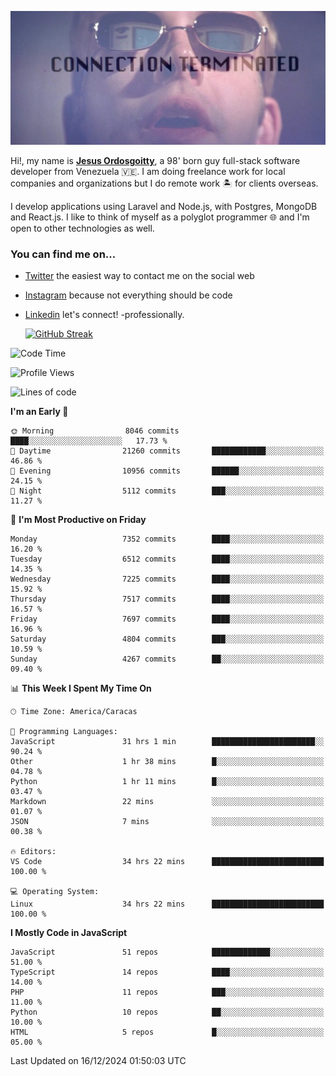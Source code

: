 ![hackers movie reference](./disconnected.jpg)

Hi!, my name is [**Jesus Ordosgoitty**](https://jodaz.dev), a 98' born guy full-stack software developer from Venezuela 🇻🇪. I am doing freelance work for local companies and organizations but I do remote work 🏝️ for clients overseas. 

I develop applications using Laravel and Node.js, with Postgres, MongoDB and React.js. I like to think of myself as a polyglot programmer 🌐 and I'm open to other technologies as well.

### You can find me on...

- [Twitter](https://twitter.com/jodaz_) the easiest way to contact me on the social web
- [Instagram](https://instagram.com/jodaz_) because not everything should be code
- [Linkedin](https://linkedin.com/in/jodaz) let's connect! -professionally.


    [![GitHub Streak](https://streak-stats.demolab.com?user=jodaz&theme=tokyonight)](https://git.io/streak-stats)

<!--START_SECTION:waka-->
![Code Time](http://img.shields.io/badge/Code%20Time-7%2C597%20hrs%2040%20mins-blue)

![Profile Views](http://img.shields.io/badge/Profile%20Views-0-blue)

![Lines of code](https://img.shields.io/badge/From%20Hello%20World%20I%27ve%20Written-82.4%20million%20lines%20of%20code-blue)

**I'm an Early 🐤** 

```text
🌞 Morning                8046 commits        ████░░░░░░░░░░░░░░░░░░░░░   17.73 % 
🌆 Daytime                21260 commits       ████████████░░░░░░░░░░░░░   46.86 % 
🌃 Evening                10956 commits       ██████░░░░░░░░░░░░░░░░░░░   24.15 % 
🌙 Night                  5112 commits        ███░░░░░░░░░░░░░░░░░░░░░░   11.27 % 
```
📅 **I'm Most Productive on Friday** 

```text
Monday                   7352 commits        ████░░░░░░░░░░░░░░░░░░░░░   16.20 % 
Tuesday                  6512 commits        ████░░░░░░░░░░░░░░░░░░░░░   14.35 % 
Wednesday                7225 commits        ████░░░░░░░░░░░░░░░░░░░░░   15.92 % 
Thursday                 7517 commits        ████░░░░░░░░░░░░░░░░░░░░░   16.57 % 
Friday                   7697 commits        ████░░░░░░░░░░░░░░░░░░░░░   16.96 % 
Saturday                 4804 commits        ███░░░░░░░░░░░░░░░░░░░░░░   10.59 % 
Sunday                   4267 commits        ██░░░░░░░░░░░░░░░░░░░░░░░   09.40 % 
```


📊 **This Week I Spent My Time On** 

```text
🕑︎ Time Zone: America/Caracas

💬 Programming Languages: 
JavaScript               31 hrs 1 min        ███████████████████████░░   90.24 % 
Other                    1 hr 38 mins        █░░░░░░░░░░░░░░░░░░░░░░░░   04.78 % 
Python                   1 hr 11 mins        █░░░░░░░░░░░░░░░░░░░░░░░░   03.47 % 
Markdown                 22 mins             ░░░░░░░░░░░░░░░░░░░░░░░░░   01.07 % 
JSON                     7 mins              ░░░░░░░░░░░░░░░░░░░░░░░░░   00.38 % 

🔥 Editors: 
VS Code                  34 hrs 22 mins      █████████████████████████   100.00 % 

💻 Operating System: 
Linux                    34 hrs 22 mins      █████████████████████████   100.00 % 
```

**I Mostly Code in JavaScript** 

```text
JavaScript               51 repos            █████████████░░░░░░░░░░░░   51.00 % 
TypeScript               14 repos            ████░░░░░░░░░░░░░░░░░░░░░   14.00 % 
PHP                      11 repos            ███░░░░░░░░░░░░░░░░░░░░░░   11.00 % 
Python                   10 repos            ██░░░░░░░░░░░░░░░░░░░░░░░   10.00 % 
HTML                     5 repos             █░░░░░░░░░░░░░░░░░░░░░░░░   05.00 % 
```




 Last Updated on 16/12/2024 01:50:03 UTC
<!--END_SECTION:waka-->
